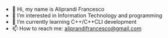 - 👋 Hi, my name is Aliprandi Francesco
- 👀 I’m interested in Information Technology and programming
- 🌱 I’m currently learning C++/C++CLI development
- 📫 How to reach me: <aliprandifrancesco@gmail.com>

<!---a
Fraxxone/Fraxxone is a ✨ special ✨ repository because its `README.md` (this file) appears on your GitHub profile.
You can click the Preview link to take a look at your changes.
--->
